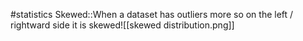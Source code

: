 #statistics 
Skewed::When a dataset has outliers more so on the left / rightward side it is skewed![[skewed distribution.png]]